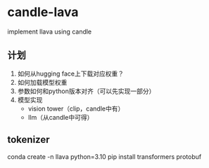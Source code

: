 # candle-lava
implement llava using candle

## 计划

1. 如何从hugging face上下载对应权重？
2. 如何加载模型权重
3. 参数如何和python版本对齐（可以先实现一部分）
4. 模型实现
    * vision tower（clip，candle中有）
    * llm（从candle中可得）

## tokenizer
conda create -n llava python=3.10
pip install transformers protobuf
